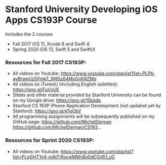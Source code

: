 # Stanford University Developing iOS Apps CS193P Course

Includes the 2 courses
- Fall 2017 iOS 11, Xcode 9 and Swift 4:
- Spring 2020 iOS 13, Swift 5 and SwiftUI

### Resources for Fall 2017 CS193P:
- All videos on Youtube: https://www.youtube.com/playlist?list=PLPA-ayBrweUzGFmkT_W65z64MoGnKRZMq
- All videos on iTunesU (including English subtitles): https://goo.gl/FuVvUE
- Slides and other material provided by Stanford University can be found on my Google drive: https://goo.gl/1Skadp
- Stanford CS 193P iPhone Application Development (not updated yet by Stanford): https://goo.gl/eTpObV
- All programming assignments will be subsequently published on my GitHub page:
  https://github.com/MichelDeiman
  https://github.com/MichelDeiman/CS193...
  
### Resources for Sprint 2020 CS193P:
- All videos on Youtube: https://www.youtube.com/playlist?list=PLpGHT1n4-mAtTj9oywMWoBx0dCGd51_yG
